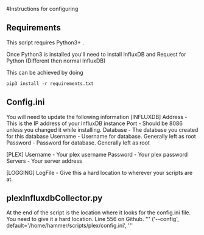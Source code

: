 #Instructions for configuring

## Requirements

This script requires Python3+ .

Once Python3 is installed you'll need to install InfluxDB and Request for Python (Different then normal InfluxDB)

This can be achieved by doing
```
pip3 install -r requirements.txt
```


## Config.ini

You will need to update the following information
[INFLUXDB]
Address - This is the IP address of your InfluxDB instance
Port - Should be 8086 unless you changed it while installing. 
Database - The database you created for this database
Username - Username for database. Generally left as root
Password - Password for database. Generally left as root

[PLEX]
Username - Your plex username
Password - Your plex password
Servers - Your server address

[LOGGING]
LogFile - Give this a hard location to wherever your scripts are at. 


## plexInfluxdbCollector.py
At the end of the script is the location where it looks for the config.ini file. You need to give it a hard location. Line 556 on Github. 
'''
('--config', default='/home/hammer/scripts/plex/config.ini',
'''


